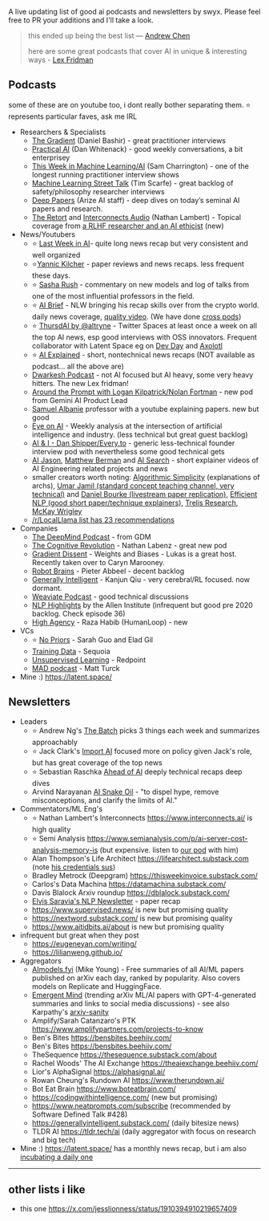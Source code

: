 A live updating list of good ai podcasts and newsletters by swyx. Please feel free to PR your additions and I'll take a look.

> this ended up being the best list — [Andrew Chen](https://twitter.com/andrewchen/status/1642626083962130432?s=46&t=90xQ8sGy63D2OtiaoGJuww)
>
> here are some great podcasts that cover AI in unique & interesting ways - [Lex Fridman](https://x.com/swyx/status/1926738970475397140)

## Podcasts

some of these are on youtube too, i dont really bother separating them. ⭐  represents particular faves, ask me IRL

- Researchers & Specialists
	- [The Gradient](https://thegradientpub.substack.com/s/podcast) (Daniel Bashir) - great practitioner interviews
	- [Practical AI](https://changelog.com/practicalai) (Dan Whitenack) - good weekly conversations, a bit enterprisey
	- [This Week in Machine Learning/AI](https://twimlai.com/podcast/twimlai/) (Sam Charrington) - one of the longest running practitioner interview shows
	- [Machine Learning Street Talk](https://www.youtube.com/c/MachineLearningStreetTalk) (Tim Scarfe) - great backlog of safety/philosophy researcher interviews
	- [Deep Papers](https://www.deeppapers.dev/) (Arize AI staff) - deep dives on today’s seminal AI papers and research.
	- [The Retort](https://retortai.com/)  and [Interconnects Audio](https://podcast.interconnects.ai/) (Nathan Lambert) - Topical coverage from [a RLHF researcher and an AI ethicist](https://retortai.com/people) (new)
- News/Youtubers
	- ⭐ [Last Week in AI](https://lastweekin.ai/)- quite long news recap but very consistent and well organized
	- ⭐[Yannic Kilcher](https://www.youtube.com/@YannicKilcher) - paper reviews and news recaps. less frequent these days.
	- ⭐ [Sasha Rush](https://www.youtube.com/@srush_nlp) - commentary on new models and log of talks from one of the most influential professors in the field.
	- ⭐ [AI Brief](https://sites.libsyn.com/468519) -  NLW bringing his recap skills over from the crypto world. daily news coverage, [quality video](https://www.youtube.com/channel/UCKelCK4ZaO6HeEI1KQjqzWA). (We have done [cross pods](https://www.latent.space/p/breakdown))
	- ⭐ [ThursdAI by @altryne](https://sub.thursdai.news/podcast?nthPub=531) - Twitter Spaces at least once a week on all the top AI news, esp good interviews with OSS innovators. Frequent collaborator with Latent Space eg on [Dev Day](https://www.latent.space/p/devday) and [Axolotl](https://www.latent.space/p/axolotl)
	- ⭐ [AI Explained](https://www.youtube.com/@ai-explained-) - short, nontechnical news recaps (NOT available as podcast... all the above are)
 	- [Dwarkesh Podcast](https://www.dwarkeshpatel.com/podcast) - not AI focused but AI heavy, some very heavy hitters. The new Lex fridman!
  	- [Around the Prompt with Logan Kilpatrick/Nolan Fortman](https://www.youtube.com/watch?v=fwHkdivFCuc&list=PLTx3b9n8davxZz_tV1bMol0fvWGyEsegM) - new pod from Gemini AI Product Lead
	- [Samuel Albanie](https://youtube.com/@SamuelAlbanie1?si=i-SDzcaKgpImvFVT) professor with a youtube explaining papers. new but good
	- [Eye on AI](https://open.spotify.com/show/5aFnCGDhpL5bGr2uHy4bB5) - Weekly analysis at the intersection of artificial intelligence and industry. (less technical but great guest backlog)
 	- [AI & I - Dan Shipper/Every.to](https://www.youtube.com/watch?v=ELYaeUYjy48&list=PLuMcoKK9mKgHtW_o9h5sGO2vXrffKHwJL) - generic less-technical founder interview pod with nevertheless some good technical gets
	- [AI Jason](https://youtu.be/pJwR5pv0_gs?si=BdXjIX1mEik-Lbpz), [Matthew Berman](https://www.youtube.com/@matthew_berman) and [AI Search](https://www.youtube.com/@theAIsearch) - short explainer videos of AI Engineering related projects and news
	- smaller creators worth noting: [Algorithmic Simplicity](https://www.youtube.com/watch?v=N6Piou4oYx8) (explanations of archs), [Umar Jamil (standard concept teaching channel, very technical)](https://www.youtube.com/@umarjamilai?app=desktop) and [Daniel Bourke (livestream paper replication)](https://www.youtube.com/@danielbourkearxiv2821?app=desktop), [Efficient NLP (good short paper/technique explainers)](https://www.youtube.com/@EfficientNLP), [Trelis Research](https://www.youtube.com/watch?v=ae2lbmtTY5A), [McKay Wrigley](https://www.youtube.com/@realmckaywrigley)
	- [/r/LocalLlama list has 23 recommendations](https://www.reddit.com/r/LocalLLaMA/comments/1atycgd/which_localllama_focused_yt_channels_do_you_follow/)
- Companies
	- [The DeepMind Podcast](https://deepmind.google/discover/the-podcast/) - from GDM 
	- [The Cognitive Revolution](https://www.cognitiverevolution.ai/) - Nathan Labenz - great new pod
	- [Gradient Dissent](https://www.youtube.com/playlist?list=PLD80i8An1OEEb1jP0sjEyiLG8ULRXFob_) - Weights and Biases - Lukas is a great host. Recently taken over to Caryn Marooney.
	- [Robot Brains](https://www.therobotbrains.ai/) - Pieter Abbeel - decent backlog
	- [Generally Intelligent](https://generallyintelligent.com/podcast) - Kanjun Qiu - very cerebral/RL focused. now dormant.
	- [Weaviate Podcast](https://podcasters.spotify.com/pod/show/weaviate/episodes/Erika-Cardenas--Roman-Grebennikov--and-Vsevolod-Goloviznin-on-Recommendation-and-Metarank---Pod-43-e2280u3) - good technical discussions
	- [NLP Highlights](https://www.listennotes.com/podcasts/nlp-highlights-allen-institute-for-f9Yt4vD_ger/) by the Allen Institute (infrequent but good pre 2020 backlog. Check episode 36)
	- [High Agency](https://podcasts.apple.com/us/podcast/high-agency-the-podcast-for-ai-builders/id1747605459) - Raza Habib (HumanLoop) - new
- VCs
	- ⭐ [No Priors](https://linktr.ee/nopriors) - Sarah Guo and Elad Gil
	- [Training Data](https://podcasts.apple.com/gb/podcast/training-data/id1750736528) - Sequoia
	- [Unsupervised Learning](https://podcasts.apple.com/us/podcast/unsupervised-learning/id1672188924) - Redpoint
	- [MAD podcast](https://podcasts.apple.com/us/podcast/the-mad-podcast-with-matt-turck/id1686238724) - Matt Turck
- Mine :) https://latent.space/

## Newsletters

- Leaders
	- ⭐ Andrew Ng's [The Batch](https://www.deeplearning.ai/the-batch/)  picks 3 things each week and summarizes approachably
	- ⭐ Jack Clark's [Import AI](https://importai.substack.com/) focused more on policy given Jack's role, but has great coverage of the top news
	- ⭐️ Sebastian Raschka [Ahead of AI](https://magazine.sebastianraschka.com/) deeply technical recaps deep dives
	- Arvind Narayanan [AI Snake Oil](https://www.aisnakeoil.com/) - "to dispel hype, remove misconceptions, and clarify the limits of AI."
- Commentators/ML Eng's
	- ⭐️ Nathan Lambert's Interconnects https://www.interconnects.ai/ is high quality
	- ⭐️ Semi Analysis https://www.semianalysis.com/p/ai-server-cost-analysis-memory-is (but expensive. listen to [our pod](https://twitter.com/swyx/status/1725599896483553480) with him)
	- Alan Thompson's Life Architect https://lifearchitect.substack.com (note [his credentials sus](https://news.ycombinator.com/item?id=35588974))
	- Bradley Metrock (Deepgram) https://thisweekinvoice.substack.com/
	- Carlos's Data Machina https://datamachina.substack.com/
	- Davis Blalock Arxiv roundup https://dblalock.substack.com/
	- [Elvis Saravia's NLP Newsletter](https://nlp.elvissaravia.com/) - paper recap
	- https://www.supervised.news/ is new but promising quality
	- https://nextword.substack.com/ is new but promising quality
	- https://www.aitidbits.ai/about is new  but promising quality
- infrequent but great when they post
	- https://eugeneyan.com/writing/
	- https://lilianweng.github.io/
- Aggregators
 	- [AImodels.fyi](https://aimodels.fyi) (Mike Young) - Free summaries of all AI/ML papers published on arXiv each day, ranked by popularity. Also covers models on Replicate and HuggingFace.
	- [Emergent Mind](https://www.emergentmind.com) (trending arXiv ML/AI papers with GPT-4-generated summaries and links to social media discussions) - see also Karpathy's [arxiv-sanity](https://github.com/karpathy/arxiv-sanity-lite)
	- Amplify/Sarah Catanzaro's PTK https://www.amplifypartners.com/projects-to-know
	- Ben's Bites https://bensbites.beehiiv.com/
    - Ben's Bites https://bensbites.beehiiv.com/
	- TheSequence https://thesequence.substack.com/about
	- Rachel Woods' The AI Exchange https://theaiexchange.beehiiv.com/
	- Lior's AlphaSignal https://alphasignal.ai/
	- Rowan Cheung's Rundown AI https://www.therundown.ai/
	- Bot Eat Brain https://www.boteatbrain.com/
	- https://codingwithintelligence.com/ (new but promising)
	- https://www.neatprompts.com/subscribe (recommended by Software Defined Talk #428)
	- https://generallyintelligent.substack.com/ (daily bitesize news)
	- TLDR AI https://tldr.tech/ai (daily aggregator with focus on research and big tech)
- Mine :) https://latent.space/ has a monthly news recap, but i am also [incubating a daily one](https://buttondown.email/ainews)

---

## other lists i like

- this one https://x.com/jesslionness/status/1910394910219657409

